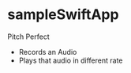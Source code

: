 sampleSwiftApp
==============

Pitch Perfect
* Records an Audio
* Plays that audio in different rate
